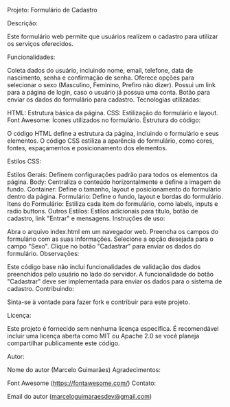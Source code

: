 
Projeto: Formulário de Cadastro

Descrição:

Este formulário web permite que usuários realizem o cadastro para utilizar os serviços oferecidos.

Funcionalidades:

Coleta dados do usuário, incluindo nome, email, telefone, data de nascimento, senha e confirmação de senha.
Oferece opções para selecionar o sexo (Masculino, Feminino, Prefiro não dizer).
Possui um link para a página de login, caso o usuário já possua uma conta.
Botão para enviar os dados do formulário para cadastro.
Tecnologias utilizadas:

HTML: Estrutura básica da página.
CSS: Estilização do formulário e layout.
Font Awesome: Ícones utilizados no formulário.
Estrutura do código:

O código HTML define a estrutura da página, incluindo o formulário e seus elementos. O código CSS estiliza a aparência do formulário, como cores, fontes, espaçamentos e posicionamento dos elementos.

Estilos CSS:

Estilos Gerais: Definem configurações padrão para todos os elementos da página.
Body: Centraliza o conteúdo horizontalmente e define a imagem de fundo.
Container: Define o tamanho, layout e posicionamento do formulário dentro da página.
Formulário: Define o fundo, layout e bordas do formulário.
Itens do Formulário: Estiliza cada item do formulário, como labels, inputs e radio buttons.
Outros Estilos: Estilos adicionais para título, botão de cadastro, link "Entrar" e mensagens.
Instruções de uso:

Abra o arquivo index.html em um navegador web.
Preencha os campos do formulário com as suas informações.
Selecione a opção desejada para o campo "Sexo".
Clique no botão "Cadastrar" para enviar os dados do formulário.
Observações:

Este código base não inclui funcionalidades de validação dos dados preenchidos pelo usuário no lado do servidor.
A funcionalidade do botão "Cadastrar" deve ser implementada para enviar os dados para o sistema de cadastro.
Contribuindo:

Sinta-se à vontade para fazer fork e contribuir para este projeto.

Licença:

Este projeto é fornecido sem nenhuma licença específica. É recomendável incluir uma licença aberta como MIT ou Apache 2.0 se você planeja compartilhar publicamente este código.

Autor:

Nome do autor (Marcelo Guimarães)
Agradecimentos:

Font Awesome (https://fontawesome.com/)
Contato:

Email do autor (marceloguimaraesdev@gmail.com)

